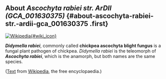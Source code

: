 About *Ascochyta rabiei str. ArDII (GCA\_001630375)* {#about-ascochyta-rabiei-str.-ardii-gca_001630375 .first}
----------------------------------------------------

[![Wikipedia](/img/wikipedia_logo_v2_en.png){#wiki_icon}](http://en.wikipedia.org/wiki/Didymella_rabiei)

***Didymella rabiei***, commonly called **chickpea ascochyta blight
fungus** is a fungal plant pathogen of chickpea. *Didymella rabiei* is
the teleomorph of ***Ascochyta rabiei***, which is the anamorph, but
both names are the same species.

([Text](http://en.wikipedia.org/wiki/Didymella_rabiei) from
[Wikipedia](http://en.wikipedia.org/), the free encyclopaedia.)
